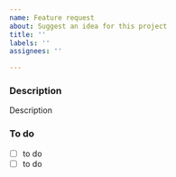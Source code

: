 ```yaml
---
name: Feature request
about: Suggest an idea for this project
title: ''
labels: ''
assignees: ''

---
```


### Description
Description

### To do
- [ ] to do
- [ ] to do
